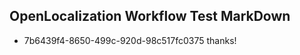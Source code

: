 ## OpenLocalization Workflow Test MarkDown
* 7b6439f4-8650-499c-920d-98c517fc0375 thanks!

<!--HONumber=Aug16_HO1-->


